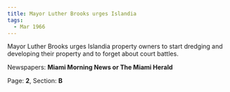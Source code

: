 ```yaml
---  
title: Mayor Luther Brooks urges Islandia  
tags:  
  - Mar 1966  
---  
```

  
Mayor Luther Brooks urges Islandia property owners to start dredging and developing their property and to forget about court battles.  
  
Newspapers: **Miami Morning News or The Miami Herald**  
  
Page: **2**, Section: **B** 

